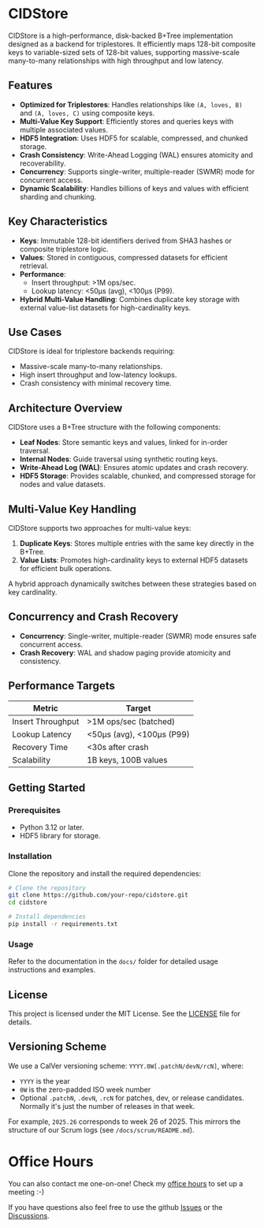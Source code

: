 # CIDStore

CIDStore is a high-performance, disk-backed B+Tree implementation designed as a backend for triplestores. It efficiently maps 128-bit composite keys to variable-sized sets of 128-bit values, supporting massive-scale many-to-many relationships with high throughput and low latency.

## Features

- **Optimized for Triplestores**: Handles relationships like `(A, loves, B)` and `(A, loves, C)` using composite keys.
- **Multi-Value Key Support**: Efficiently stores and queries keys with multiple associated values.
- **HDF5 Integration**: Uses HDF5 for scalable, compressed, and chunked storage.
- **Crash Consistency**: Write-Ahead Logging (WAL) ensures atomicity and recoverability.
- **Concurrency**: Supports single-writer, multiple-reader (SWMR) mode for concurrent access.
- **Dynamic Scalability**: Handles billions of keys and values with efficient sharding and chunking.

## Key Characteristics

- **Keys**: Immutable 128-bit identifiers derived from SHA3 hashes or composite triplestore logic.
- **Values**: Stored in contiguous, compressed datasets for efficient retrieval.
- **Performance**:
  - Insert throughput: >1M ops/sec.
  - Lookup latency: <50µs (avg), <100µs (P99).
- **Hybrid Multi-Value Handling**: Combines duplicate key storage with external value-list datasets for high-cardinality keys.

## Use Cases

CIDStore is ideal for triplestore backends requiring:

- Massive-scale many-to-many relationships.
- High insert throughput and low-latency lookups.
- Crash consistency with minimal recovery time.

## Architecture Overview

CIDStore uses a B+Tree structure with the following components:

- **Leaf Nodes**: Store semantic keys and values, linked for in-order traversal.
- **Internal Nodes**: Guide traversal using synthetic routing keys.
- **Write-Ahead Log (WAL)**: Ensures atomic updates and crash recovery.
- **HDF5 Storage**: Provides scalable, chunked, and compressed storage for nodes and value datasets.

## Multi-Value Key Handling

CIDStore supports two approaches for multi-value keys:

1. **Duplicate Keys**: Stores multiple entries with the same key directly in the B+Tree.
2. **Value Lists**: Promotes high-cardinality keys to external HDF5 datasets for efficient bulk operations.

A hybrid approach dynamically switches between these strategies based on key cardinality.

## Concurrency and Crash Recovery

- **Concurrency**: Single-writer, multiple-reader (SWMR) mode ensures safe concurrent access.
- **Crash Recovery**: WAL and shadow paging provide atomicity and consistency.

## Performance Targets

| Metric            | Target                  |
|-------------------|-------------------------|
| Insert Throughput | >1M ops/sec (batched)   |
| Lookup Latency    | <50µs (avg), <100µs (P99) |
| Recovery Time     | <30s after crash        |
| Scalability       | 1B keys, 100B values    |

## Getting Started

### Prerequisites

- Python 3.12 or later.
- HDF5 library for storage.

### Installation

Clone the repository and install the required dependencies:

```bash
# Clone the repository
git clone https://github.com/your-repo/cidstore.git
cd cidstore

# Install dependencies
pip install -r requirements.txt
```

### Usage

Refer to the documentation in the `docs/` folder for detailed usage instructions and examples.

## License

This project is licensed under the MIT License. See the [LICENSE](LICENSE) file for details.

## Versioning Scheme

We use a CalVer versioning scheme: `YYYY.0W[.patchN/devN/rcN]`, where:
- `YYYY` is the year
- `0W` is the zero-padded ISO week number
- Optional `.patchN`, `.devN`, `.rcN` for patches, dev, or release candidates. Normally it's just the number of releases in that week.

For example, `2025.26` corresponds to week 26 of 2025. This mirrors the structure of our Scrum logs (see `/docs/scrum/README.md`).

# Office Hours
You can also contact me one-on-one! Check my [office hours](https://calendly.com/amogorkon/officehours) to set up a meeting :-)

If you have questions also feel free to use the github [Issues](https://github.com/amogorkon/cidstore/issues) or the [Discussions](https://github.com/amogorkon/cidstore/discussions).